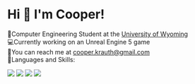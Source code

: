 # Hi 👋 I'm Cooper!   

🏫Computer Engineering Student at the <a href="http://www.uwyo.edu/">University of Wyoming</a>     
💻Currently working on an Unreal Engine 5 game   
📧You can reach me at cooper.krauth@gmail.com     
🤖Languages and Skills:
<p float="left">
<img src="https://img.shields.io/badge/c-%2300599C.svg?style=for-the-badge&logo=c&logoColor=white">

<img  src="https://img.shields.io/badge/c++-%2300599C.svg?style=for-the-badge&logo=c%2B%2B&logoColor=white">

<img src ="https://img.shields.io/badge/python-3670A0?style=for-the-badge&logo=python&logoColor=ffdd54"> 

<img src = "https://img.shields.io/badge/unrealengine-%23313131.svg?style=for-the-badge&logo=unrealengine&logoColor=white">


</p>
